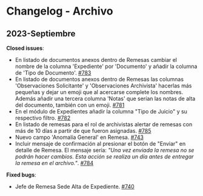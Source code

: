 # Changelog - Archivo

## 2023-Septiembre

**Closed issues**:

- En listado de documentos anexos dentro de Remesas cambiar el nombre de la columna 'Expediente' por 'Documento' y añadir la columna de 'Tipo de Documento'. [\#783](https://github.com/PJECZ/pjecz-plataforma-web/issues/783)
- En listado de documentos anexos dentro de Remesas las columnas 'Observaciones Solicitante' y 'Observaciones Archivista' hacerlas más pequeñas y dejar un emoji que al acercarse complete los nombres. Además añadir una tercera columna 'Notas' que serían las notas de alta del documento, también con un emoji. [\#781](https://github.com/PJECZ/pjecz-plataforma-web/issues/781)
- En el módulo de Expedientes añadir la columna "Tipo de Juicio" y su respectivo filtro. [\#782](https://github.com/PJECZ/pjecz-plataforma-web/issues/782)
- En listado de remesas para el rol de archivistas alertar de remesas con más de 10 días a partir de que fueron asignadas. [\#785](https://github.com/PJECZ/pjecz-plataforma-web/issues/785)
- Nuevo campo 'Anomalía General' en Remesa. [\#743](https://github.com/PJECZ/pjecz-plataforma-web/issues/743)
- Incluir mensaje de confirmación al presionar el botón de "Enviar" en detalle de Remesa. El mensaje sería: _"Una vez enviada la remesa no se podrán hacer cambios. Esta acción se realiza un día antes de entregar la remesa en el archivo."_. [\#784](https://github.com/PJECZ/pjecz-plataforma-web/issues/784)

**Fixed bugs**:

- Jefe de Remesa Sede Alta de Expediente. [\#740](https://github.com/PJECZ/pjecz-plataforma-web/issues/740)
